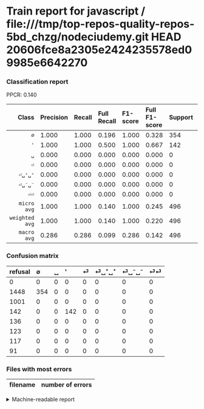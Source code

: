 # Train report for javascript / file:///tmp/top-repos-quality-repos-5bd_chzg/nodeciudemy.git HEAD 20606fce8a2305e2424235578ed09985e6642270

### Classification report

PPCR: 0.140

| Class | Precision | Recall | Full Recall | F1-score | Full F1-score | Support | Full Support | PPCR |
|------:|:----------|:-------|:------------|:---------|:---------|:--------|:-------------|:-----|
| `∅` | 1.000| 1.000| 0.196| 1.000| 0.328| 354| 1802| 0.196 |
| `'` | 1.000| 1.000| 0.500| 1.000| 0.667| 142| 284| 0.500 |
| `␣` | 0.000| 0.000| 0.000| 0.000| 0.000| 0| 1001| 0.000 |
| `⏎` | 0.000| 0.000| 0.000| 0.000| 0.000| 0| 136| 0.000 |
| `⏎␣⁺␣⁺` | 0.000| 0.000| 0.000| 0.000| 0.000| 0| 123| 0.000 |
| `⏎␣⁻␣⁻` | 0.000| 0.000| 0.000| 0.000| 0.000| 0| 117| 0.000 |
| `⏎⏎` | 0.000| 0.000| 0.000| 0.000| 0.000| 0| 91| 0.000 |
| `micro avg` | 1.000| 1.000| 0.140| 1.000| 0.245| 496| 3554| 0.140 |
| `weighted avg` | 1.000| 1.000| 0.140| 1.000| 0.220| 496| 3554| 0.140 |
| `macro avg` | 0.286| 0.286| 0.099| 0.286| 0.142| 496| 3554| 0.140 |

### Confusion matrix

|refusal|  ∅| ␣| '| ⏎| ⏎␣⁺␣⁺| ⏎␣⁻␣⁻| ⏎⏎| 
|:---|:---|:---|:---|:---|:---|:---|:---|
|0 |0 |0 |0 |0 |0 |0 |0 |
|1448 |354 |0 |0 |0 |0 |0 |0 |
|1001 |0 |0 |0 |0 |0 |0 |0 |
|142 |0 |0 |142 |0 |0 |0 |0 |
|136 |0 |0 |0 |0 |0 |0 |0 |
|123 |0 |0 |0 |0 |0 |0 |0 |
|117 |0 |0 |0 |0 |0 |0 |0 |
|91 |0 |0 |0 |0 |0 |0 |0 |

### Files with most errors

| filename | number of errors|
|:----:|:-----|

<details>
    <summary>Machine-readable report</summary>
```json
{
  "cl_report": {"\u0027": {"f1-score": 1.0, "precision": 1.0, "recall": 1.0, "support": 142}, "macro avg": {"f1-score": 0.2857142857142857, "precision": 0.2857142857142857, "recall": 0.2857142857142857, "support": 496}, "micro avg": {"f1-score": 1.0, "precision": 1.0, "recall": 1.0, "support": 496}, "weighted avg": {"f1-score": 1.0, "precision": 1.0, "recall": 1.0, "support": 496}, "\u2205": {"f1-score": 1.0, "precision": 1.0, "recall": 1.0, "support": 354}, "\u23ce": {"f1-score": 0.0, "precision": 0.0, "recall": 0.0, "support": 0}, "\u23ce\u23ce": {"f1-score": 0.0, "precision": 0.0, "recall": 0.0, "support": 0}, "\u23ce\u2423\u207a\u2423\u207a": {"f1-score": 0.0, "precision": 0.0, "recall": 0.0, "support": 0}, "\u23ce\u2423\u207b\u2423\u207b": {"f1-score": 0.0, "precision": 0.0, "recall": 0.0, "support": 0}, "\u2423": {"f1-score": 0.0, "precision": 0.0, "recall": 0.0, "support": 0}},
  "cl_report_full": {"\u0027": {"f1-score": 0.6666666666666666, "precision": 1.0, "recall": 0.5, "support": 284}, "macro avg": {"f1-score": 0.14215036664016253, "precision": 0.2857142857142857, "recall": 0.09949262723957508, "support": 3554}, "micro avg": {"f1-score": 0.24493827160493828, "precision": 1.0, "recall": 0.13956105796285875, "support": 3554}, "weighted avg": {"f1-score": 0.21977623095076265, "precision": 0.5869442881260551, "recall": 0.13956105796285875, "support": 3554}, "\u2205": {"f1-score": 0.3283858998144712, "precision": 1.0, "recall": 0.19644839067702552, "support": 1802}, "\u23ce": {"f1-score": 0.0, "precision": 0.0, "recall": 0.0, "support": 136}, "\u23ce\u23ce": {"f1-score": 0.0, "precision": 0.0, "recall": 0.0, "support": 91}, "\u23ce\u2423\u207a\u2423\u207a": {"f1-score": 0.0, "precision": 0.0, "recall": 0.0, "support": 123}, "\u23ce\u2423\u207b\u2423\u207b": {"f1-score": 0.0, "precision": 0.0, "recall": 0.0, "support": 117}, "\u2423": {"f1-score": 0.0, "precision": 0.0, "recall": 0.0, "support": 1001}},
  "ppcr": 0.13956105796285875
}
```
</details>
